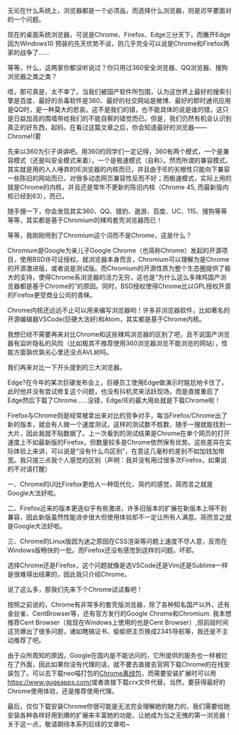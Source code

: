 无论在什么系统上，浏览器都是一个必须品，而选择什么浏览器，则是迟早要面对的一个问题。

现在的桌面系统浏览器，可说是Chrome、Firefox、Edge三分天下，而撇开Edge因为Windows10 预装的先天优势不谈，则几乎完全可以说是Chrome和Firefox两家的战争了……

等等，什么，这两家你都没听说过？你只用过360安全浏览器、QQ浏览器、搜狗浏览器之类之类？

唔，那可真是，太不幸了。当我们被国产软件所包围，认为这世界上最好的搜索引擎是百度、最好的杀毒软件是360、最好的社交网站是微博、最好的即时通讯应用是QQ时，是一种莫大的悲哀。这不是我们的错，也不能具体的说是谁的错，这只是日益加高的围墙带给我们的不能自察的错觉而已。但是，我们仍然有机会认识到真正的好东西，起码，在看过这篇文章之后，你会知道最好的浏览器——Chrome!(雾

先来以360为引子讲讲吧。用360的同学们一定记得，360有两个模式，一个是兼容模式（还是叫安全模式来着），一个是极速模式（自称）。然而所谓的兼容模式，其实就是用的人人唾弃的IE浏览器的内核而已，并且由于IE的劣根性只能向下兼容一些陈旧的网站而已，对很多动态网页兼容性反而不好；而极速模式，实际上用的就是Chrome的内核，并且还是常年不更新的陈旧内核（Chrome 45, 而最新版内核已经到63），而已。

随手搜一下，你会发现其实360、QQ、猎豹、遨游、百度、UC、115、搜狗等等等等，其实都是基于Chromium的辣鸡套壳浏览器而已！

等等，我刚刚用到了Chromium这个词而不是Chrome，这是什么？

Chromium是Google为亲儿子Google Chrome（也简称Chrome）发起的开源项目，使用BSD许可证授权。就浏览器本身而言，Chromium可以理解为是Chrome的开源激进版，或者说是测试版。而Chromium的开源性质为整个生态圈提供了极大的支持，使得Chrome系浏览器的活力无穷，这也是“为什么这么多辣鸡国产浏览器都是基于Chrome的”的原因。同时，BSD授权使得Chrome比以GPL授权开源的Firefox更受商业公司的青睐。

Chrome内核还远远不止可以用来编写浏览器哟！许多非浏览器软件，比如著名的开源编辑器VSCode(巨硬大法好)和Atom，其实都是基于Chrome内核。

我想已经不需要再来对比Chrome和这些辣鸡浏览器的区别了吧，且不说国产浏览器有监听隐私的风险（比如极其不推荐使用360浏览器浏览不能浏览的网站），性能方面孰优孰劣心里还没点AVL树吗。

我们再来对比一下开头提到的三大浏览器。

Edge?在今年的某次巨硬发布会上，巨硬员工使用Edge做演示时尴尬地卡住了，此时他并没有尝试修复这个问题，也没有抖机灵来活跃现场，而是直接重启了Edge然后下载了Chrome……没错，Edge/IE的最大用处就是下载Chrome啦！

Firefox与Chrome则是经常被拿出来对比的竞争对手，每当Firefox/Chrome出了新的版本，就会有人做一个速度测试，这样的测试数不胜数，随手一搜就能找到一大片，因此我就不贴数据了。上一次看到的测试结果是Chrome在单个网页的打开速度上不如最新版的Firefox，但数量较多是Chrome依然保有优势。这些差异在实际体验上来讲，可以说是“没有什么鸟区别”，在意这几毫秒的差别不如加钱加带宽。我只提三点我个人感觉的区别（声明：我并没有用过很多次Firefox，如果说的不对请打醒）

一、Chrome的UI比Firefox更给人一种现代化、简约的感觉，简而言之就是Google大法好啦。

二、Firefox近来的版本更迭似乎有些激进，许多旧版本的扩展在新版本上得不到兼容，因此新版虽然性能进步很大但使用体验却不一定让所有人满意。简而言之就是Google大法好啦。

三、Chrome的Linux版因为迷之原因在CSS渲染等问题上速度不尽人意，反而在Windows版畅快的一批。而Firefox还没有感觉到这样的问题。坏耶。

选择Chrome还是Firefox，这个问题就像是选VSCode还是Vim还是Sublime一样是很难得出结果的，因此我只介绍Chrome。

说了这么多，那我们先来下个Chrome试试看吧！

按照之前说的，Chrome有非常多的套壳版浏览器，除了各种知名国产以外，还有金丝雀、CentBrowser等，还有官方发行的Google Chrome和Chromium. 我本想推荐Cent Browser（我现在Windows上使用的也是Cent Browser）,但前段时间这货爆出了很多问题，诸如瞎搞证书、偷偷把主页换成2345导航等，我还是不主动推荐了吧。

由于众所周知的原因，Google在国内是不能访问的，它所提供的服务也一样被拦在了外面，因此如果你没有代理的话，就不要去直接去官网下载Chrome的在线安装包了。可以去下载neo喵打包的[Chrome离线包](https://chrome.nfz.moe/)，而需要安装扩展时可以用<https://www.gugeapps.com/>或者直接下载crx文件代替。当然，要获得最好的Chrome使用体验，还是推荐使用代理。

最后，仅仅下载安装Chrome你很可能是无法完全理解她的魅力的，我们需要给她安装各种各样好用到爆的扩展来丰富她的功能，让她成为当之无愧的第一浏览器！关于这一点，敬请期待本系列后续的文章啦~